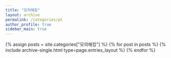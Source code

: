 ```yaml
---
title: "모의해킹"
layout: archive
permalink: /categories/pt
author_profile: true
sidebar_main: true
---
```


{% assign posts = site.categories["모의해킹"] %} {% for post in posts %} {% include archive-single.html type=page.entries_layout %} {% endfor %}
